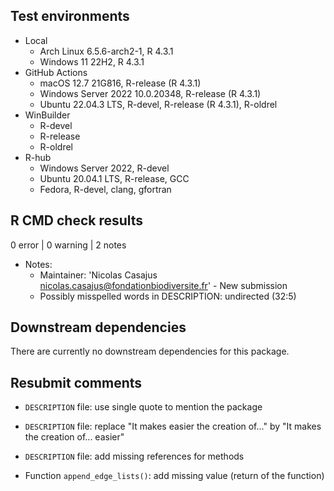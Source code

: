 ## Test environments

* Local
  * Arch Linux 6.5.6-arch2-1, R 4.3.1
  * Windows 11 22H2, R 4.3.1
* GitHub Actions
  * macOS 12.7 21G816, R-release (R 4.3.1)
  * Windows Server 2022 10.0.20348, R-release (R 4.3.1)
  * Ubuntu 22.04.3 LTS, R-devel, R-release (R 4.3.1), R-oldrel
* WinBuilder
  * R-devel
  * R-release
  * R-oldrel
* R-hub
  * Windows Server 2022, R-devel
  * Ubuntu 20.04.1 LTS, R-release, GCC
  * Fedora, R-devel, clang, gfortran

## R CMD check results

0 error | 0 warning | 2 notes

* Notes:
  * Maintainer: 'Nicolas Casajus <nicolas.casajus@fondationbiodiversite.fr>' - New submission
  * Possibly misspelled words in DESCRIPTION: undirected (32:5)

## Downstream dependencies

There are currently no downstream dependencies for this package.

## Resubmit comments

* `DESCRIPTION` file: use single quote to mention the package
* `DESCRIPTION` file: replace "It makes easier the creation of..." by 
"It makes the creation of... easier"
* `DESCRIPTION` file: add missing references for methods

* Function `append_edge_lists()`: add missing value (return of the function)
